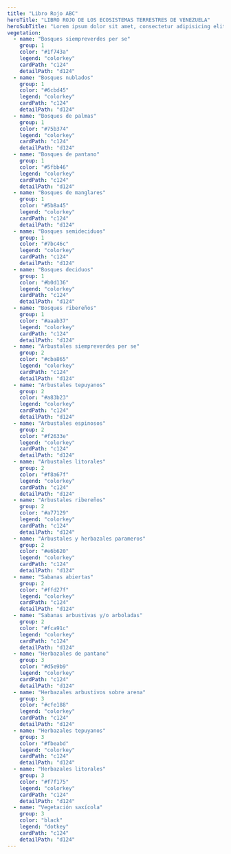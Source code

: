 ```yaml
---
title: "Libro Rojo ABC"
heroTitle: "LIBRO ROJO DE LOS ECOSISTEMAS TERRESTRES DE VENEZUELA"
heroSubTitle: "Lorem ipsum dolor sit amet, consectetur adipisicing elit"
vegetation:
  - name: "Bosques siempreverdes per se"
    group: 1
    color: "#1f743a"
    legend: "colorkey"
    cardPath: "c124"
    detailPath: "d124"
  - name: "Bosques nublados"
    group: 1
    color: "#6cbd45"
    legend: "colorkey"
    cardPath: "c124"
    detailPath: "d124"
  - name: "Bosques de palmas"
    group: 1
    color: "#75b374"
    legend: "colorkey"
    cardPath: "c124"
    detailPath: "d124"
  - name: "Bosques de pantano"
    group: 1
    color: "#5fbb46"
    legend: "colorkey"
    cardPath: "c124"
    detailPath: "d124"
  - name: "Bosques de manglares"
    group: 1
    color: "#5b8a45"
    legend: "colorkey"
    cardPath: "c124"
    detailPath: "d124"
  - name: "Bosques semideciduos"
    group: 1
    color: "#7bc46c"
    legend: "colorkey"
    cardPath: "c124"
    detailPath: "d124"
  - name: "Bosques deciduos"
    group: 1
    color: "#b0d136"
    legend: "colorkey"
    cardPath: "c124"
    detailPath: "d124"
  - name: "Bosques ribereños"
    group: 1
    color: "#aaab37"
    legend: "colorkey"
    cardPath: "c124"
    detailPath: "d124"
  - name: "Arbustales siempreverdes per se"
    group: 2
    color: "#cba865"
    legend: "colorkey"
    cardPath: "c124"
    detailPath: "d124"
  - name: "Arbustales tepuyanos"
    group: 2
    color: "#a83b23"
    legend: "colorkey"
    cardPath: "c124"
    detailPath: "d124"
  - name: "Arbustales espinosos"
    group: 2
    color: "#f2633e"
    legend: "colorkey"
    cardPath: "c124"
    detailPath: "d124"
  - name: "Arbustales litorales"
    group: 2
    color: "#f8a67f"
    legend: "colorkey"
    cardPath: "c124"
    detailPath: "d124"
  - name: "Arbustales ribereños"
    group: 2
    color: "#a77129"
    legend: "colorkey"
    cardPath: "c124"
    detailPath: "d124"
  - name: "Arbustales y herbazales parameros"
    group: 2
    color: "#e6b620"
    legend: "colorkey"
    cardPath: "c124"
    detailPath: "d124"
  - name: "Sabanas abiertas"
    group: 2
    color: "#ffd27f"
    legend: "colorkey"
    cardPath: "c124"
    detailPath: "d124"
  - name: "Sabanas arbustivas y/o arboladas"
    group: 2
    color: "#fca91c"
    legend: "colorkey"
    cardPath: "c124"
    detailPath: "d124"
  - name: "Herbazales de pantano"
    group: 3
    color: "#d5e9b9"
    legend: "colorkey"
    cardPath: "c124"
    detailPath: "d124"
  - name: "Herbazales arbustivos sobre arena"
    group: 3
    color: "#cfe188"
    legend: "colorkey"
    cardPath: "c124"
    detailPath: "d124"
  - name: "Herbazales tepuyanos"
    group: 3
    color: "#fbeabd"
    legend: "colorkey"
    cardPath: "c124"
    detailPath: "d124"
  - name: "Herbazales litorales"
    group: 3
    color: "#f7f175"
    legend: "colorkey"
    cardPath: "c124"
    detailPath: "d124"
  - name: "Vegetación saxícola"
    group: 3
    color: "black"
    legend: "dotkey"
    cardPath: "c124"
    detailPath: "d124"
---
```

